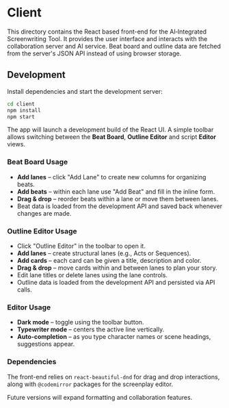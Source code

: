 # Client

This directory contains the React based front-end for the AI‑Integrated Screenwriting Tool.
It provides the user interface and interacts with the collaboration server and AI service. Beat board and outline data are fetched from the server's JSON API instead of using browser storage.

## Development

Install dependencies and start the development server:

```bash
cd client
npm install
npm start
```

The app will launch a development build of the React UI. A simple toolbar allows switching between the **Beat Board**, **Outline Editor** and script **Editor** views.

### Beat Board Usage

- **Add lanes** – click "Add Lane" to create new columns for organizing beats.
- **Add beats** – within each lane use "Add Beat" and fill in the inline form.
- **Drag & drop** – reorder beats within a lane or move them between lanes.
- Beat data is loaded from the development API and saved back whenever changes are made.

### Outline Editor Usage

- Click "Outline Editor" in the toolbar to open it.
- **Add lanes** – create structural lanes (e.g., Acts or Sequences).
- **Add cards** – each card can be given a title, description and color.
- **Drag & drop** – move cards within and between lanes to plan your story.
- Edit lane titles or delete lanes using the lane controls.
- Outline data is loaded from the development API and persisted via API calls.

### Editor Usage

- **Dark mode** – toggle using the toolbar button.
- **Typewriter mode** – centers the active line vertically.
- **Auto‑completion** – as you type character names or scene headings, suggestions appear.

### Dependencies

The front-end relies on `react-beautiful-dnd` for drag and drop interactions, along with `@codemirror` packages for the screenplay editor.

Future versions will expand formatting and collaboration features.
